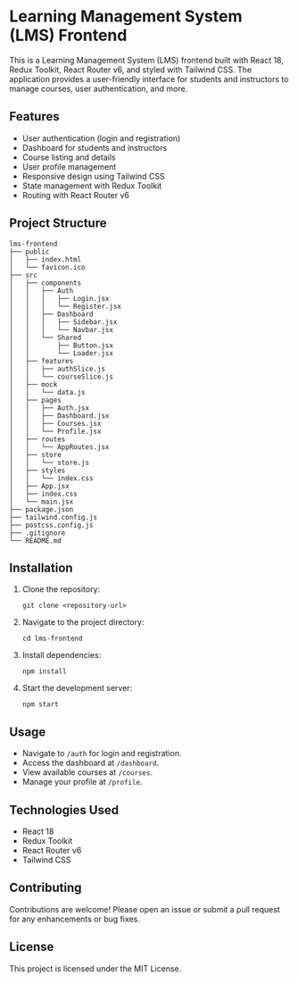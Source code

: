 # Learning Management System (LMS) Frontend

This is a Learning Management System (LMS) frontend built with React 18, Redux Toolkit, React Router v6, and styled with Tailwind CSS. The application provides a user-friendly interface for students and instructors to manage courses, user authentication, and more.

## Features

- User authentication (login and registration)
- Dashboard for students and instructors
- Course listing and details
- User profile management
- Responsive design using Tailwind CSS
- State management with Redux Toolkit
- Routing with React Router v6

## Project Structure

```
lms-frontend
├── public
│   ├── index.html
│   └── favicon.ico
├── src
│   ├── components
│   │   ├── Auth
│   │   │   ├── Login.jsx
│   │   │   └── Register.jsx
│   │   ├── Dashboard
│   │   │   ├── Sidebar.jsx
│   │   │   └── Navbar.jsx
│   │   └── Shared
│   │       ├── Button.jsx
│   │       └── Loader.jsx
│   ├── features
│   │   ├── authSlice.js
│   │   └── courseSlice.js
│   ├── mock
│   │   └── data.js
│   ├── pages
│   │   ├── Auth.jsx
│   │   ├── Dashboard.jsx
│   │   ├── Courses.jsx
│   │   └── Profile.jsx
│   ├── routes
│   │   └── AppRoutes.jsx
│   ├── store
│   │   └── store.js
│   ├── styles
│   │   └── index.css
│   ├── App.jsx
│   ├── index.css
│   └── main.jsx
├── package.json
├── tailwind.config.js
├── postcss.config.js
├── .gitignore
└── README.md
```

## Installation

1. Clone the repository:
   ```
   git clone <repository-url>
   ```

2. Navigate to the project directory:
   ```
   cd lms-frontend
   ```

3. Install dependencies:
   ```
   npm install
   ```

4. Start the development server:
   ```
   npm start
   ```

## Usage

- Navigate to `/auth` for login and registration.
- Access the dashboard at `/dashboard`.
- View available courses at `/courses`.
- Manage your profile at `/profile`.

## Technologies Used

- React 18
- Redux Toolkit
- React Router v6
- Tailwind CSS

## Contributing

Contributions are welcome! Please open an issue or submit a pull request for any enhancements or bug fixes.

## License

This project is licensed under the MIT License.